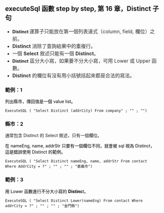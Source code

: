<h2>executeSql 函數 step by step, 第 16 章，Distinct 子句</h2><ul><li><strong>Distinct </strong><span style="color: rgb(51, 51, 51); background-color: rgb(250, 250, 250); font-size: 16px;">運算子只能放在第一個列表達式（column, field, 欄位）之前。</span></li><li><span style="color: rgb(51, 51, 51); background-color: rgb(250, 250, 250); font-size: 16px;"><strong>Distinct</strong></span><span style="color: rgb(51, 51, 51); background-color: rgb(250, 250, 250); font-size: 16px;"> 消除了查詢結果中的重複行。</span></li><li><span style="color: rgb(51, 51, 51); background-color: rgb(250, 250, 250); font-size: 16px;">一個 </span><span style="color: rgb(51, 51, 51); background-color: rgb(250, 250, 250); font-size: 16px;"><strong>Select</strong></span><span style="color: rgb(51, 51, 51); background-color: rgb(250, 250, 250); font-size: 16px;"> 敘述只能有一個 </span><span style="color: rgb(51, 51, 51); background-color: rgb(250, 250, 250); font-size: 16px;"><strong>Distinct</strong></span><span style="color: rgb(51, 51, 51); background-color: rgb(250, 250, 250); font-size: 16px;">。</span></li><li><strong>Distinct</strong><span style="color: rgb(51, 51, 51); background-color: rgb(250, 250, 250); font-size: 16px;"> 區分大小寫，如果要不分大小寫，可用 Lower 或 Upper 函數。</span></li><li><span style="color: rgb(51, 51, 51); background-color: rgb(250, 250, 250); font-size: 16px;"><strong>Distinct</strong></span><span style="color: rgb(51, 51, 51); background-color: rgb(250, 250, 250); font-size: 16px;"> 的欄位有沒有用小括號括起來都是合法的寫法。</span></li></ul><h3>範例：1</h3><p><span style="color: rgb(0, 0, 0);">列出縣市，傳回值是一個 value list。</span></p><pre><code >ExecuteSQL ( "Select Distinct (addrCity) From company" ; "" ; "")</code></pre><h3>縣市：2</h3><p>通常包含 Distinct 的 Select 敘述，只有一個欄位。</p><p><span style="color: rgb(0, 0, 0);">在 nameEng, name, addrStr 只要有一個欄位不同，就會被 sql 視為 Distinct，這是錯誤使用 Distinct 的範例。</span></p><pre><code >ExecuteSQL ( "Select Distinct nameEng, name, addrStr From contact Where AddrCity = ?" ; "" ; "" ; "嘉義市")</code></pre><h3>範例：3</h3><p><span style="color: rgb(0, 0, 0);">用 Lower 函數進行不分大小寫的 </span><span style="color: rgb(0, 0, 0);"><strong>Distinc</strong></span><span style="color: rgb(0, 0, 0);">t。</span></p><pre><code >ExecuteSQL ( "Select Distinct Lower(nameEng) From contact Where addrCity = ?" ; "" ; "" ; "金門縣")</code></pre><p><br></p>
